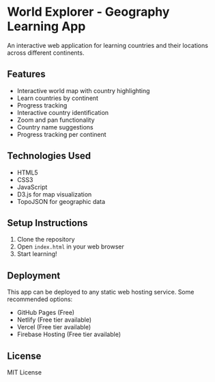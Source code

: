 # World Explorer - Geography Learning App

An interactive web application for learning countries and their locations across different continents.

## Features

- Interactive world map with country highlighting
- Learn countries by continent
- Progress tracking
- Interactive country identification
- Zoom and pan functionality
- Country name suggestions
- Progress tracking per continent

## Technologies Used

- HTML5
- CSS3
- JavaScript
- D3.js for map visualization
- TopoJSON for geographic data

## Setup Instructions

1. Clone the repository
2. Open `index.html` in your web browser
3. Start learning!

## Deployment

This app can be deployed to any static web hosting service. Some recommended options:

- GitHub Pages (Free)
- Netlify (Free tier available)
- Vercel (Free tier available)
- Firebase Hosting (Free tier available)

## License

MIT License 